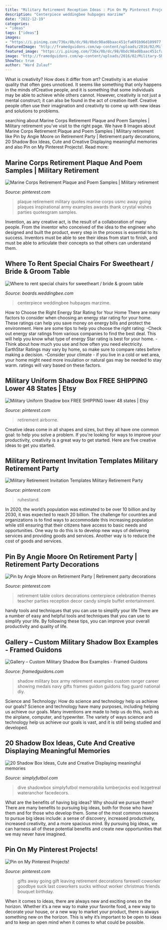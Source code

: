 ```yaml
---
title: "Military Retirement Reception Ideas : Pin On My Pinterest Projects!"
description: "Centerpiece weddingbee hubpages marzime"
date: "2022-12-19"
categories:
- "ideas"
tags: ["ideas"]
images:
- "https://i.pinimg.com/736x/0b/dc/98/0bdc98ad8baac451cfa691b96d109977.jpg"
featuredImage: "http://framedguidons.com/wp-content/uploads/2016/02/Military-Shadow-Box-Examples-Army-Retirement.jpg"
featured_image: "https://i.pinimg.com/736x/0b/dc/98/0bdc98ad8baac451cfa691b96d109977.jpg"
image: "http://framedguidons.com/wp-content/uploads/2016/02/Military-Shadow-Box-Examples-Army-Retirement.jpg"
ShowToc: true
author: "Ward Zulauf"
---
```



What is creativity? How does it differ from art?
Creativity is an elusive quality that often goes unnoticed. It seems like something that only happens in the minds ofCreative people, and it is something that some individuals may be able to achieve while others cannot. However, creativity is not just a mental construct; it can also be found in the act of creation itself. Creative people often use their imagination and creativity to come up with new ideas and solutions to problems.

	

		
searching about Marine Corps Retirement Plaque and Poem Samples | Military retirement you've visit to the right page. We have 8 Images about Marine Corps Retirement Plaque and Poem Samples | Military retirement like Pin by Angie Moore on Retirement Party | Retirement party decorations, 20 Shadow Box Ideas, Cute and Creative Displaying meaningful memories and also Pin on My Pinterest Projects!. Read more:
		
    
## Marine Corps Retirement Plaque And Poem Samples | Military Retirement

<img loading=lazy src="https://i.pinimg.com/originals/6b/d5/40/6bd540e302832bb74193a9fff683d469.jpg" onerror="this.onerror=null;this.src='https://tse2.mm.bing.net/th?id=OIP.j4z0_ImPZbKqcIkk_NXTZQHaKA&amp;pid=15.1';" alt="Marine Corps Retirement Plaque and Poem Samples | Military retirement">

_Source: pinterest.com_

>plaque retirement military quotes marine corps usmc away going plaques inspirational army examples awards thank crystal wishes parties quotesgram samples. 

	

Invention, as any creative act, is the result of a collaboration of many people. From the inventor who conceived of the idea to the engineer who designed and built the product, every step in the process is essential to its success. Inventors must be able to see their ideas from start to finish, and must be able to articulate their concepts so that others can understand them.

    
## Where To Rent Special Chairs For Sweetheart / Bride &amp; Groom Table

<img loading=lazy src="http://www-static.weddingbee.com/pics/375155/luxur-sweetheart-table-8.jpg" onerror="this.onerror=null;this.src='https://tse3.mm.bing.net/th?id=OIP.HYD-9Xp6YEiseIvCs3kZlwHaHi&amp;pid=15.1';" alt="Where to rent special chairs for sweetheart / bride &amp; groom table">

_Source: boards.weddingbee.com_

>centerpiece weddingbee hubpages marzime. 

	

How to Choose the Right Energy Star Rating for Your Home
There are many factors to consider when choosing an energy star rating for your home. These ratings can help you save money on energy bills and protect the environment. Here are some tips to help you choose the right rating:
-Check out energy star ratings from various companies to find the best deal. This will help you know what type of energy Star rating is best for your home.
-Think about how much you use and how often you need electricity. EarthStar Ratings may vary by home, so make sure to compare rates before making a decision.
-Consider your climate - if you live in a cold or wet area, your home might need more insulation or natural gas may be needed to stay warm. ratings will vary based on these factors.

    
## Military Uniform Shadow Box FREE SHIPPING Lower 48 States | Etsy

<img loading=lazy src="https://i.pinimg.com/736x/dc/dd/b3/dcddb3bca8343350b1b50b55f38db7e5.jpg" onerror="this.onerror=null;this.src='https://tse4.mm.bing.net/th?id=OIP.2F00DxJOr22Ov9ye0H-znQHaJ3&amp;pid=15.1';" alt="Military Uniform Shadow box FREE SHIPPING lower 48 states | Etsy">

_Source: pinterest.com_

>retirement airborne. 

	

Creative ideas come in all shapes and sizes, but they all have one common goal: to help you solve a problem. If you're looking for ways to improve your productivity, creativity is a great way to get started. Here are five creative ideas to get you started.

    
## Military Retirement Invitation Templates Military Retirement Party

<img loading=lazy src="https://i.pinimg.com/736x/0b/dc/98/0bdc98ad8baac451cfa691b96d109977.jpg" onerror="this.onerror=null;this.src='https://tse1.mm.bing.net/th?id=OIP.O9fv3MXrLEXvbbOs0Pij3AHaLH&amp;pid=15.1';" alt="Military Retirement Invitation Templates Military Retirement Party">

_Source: pinterest.com_

>ruhestand. 

	

In 2020, the world’s population was estimated to be over 10 billion and by 2030, it was expected to reach 20 billion. The challenge for countries and organizations is to find ways to accommodate this increasing population while still ensuring that their citizens have access to basic needs and opportunities. One way to do this is to develop new ways of delivering services and providing goods and services. Another way is to reduce the cost of goods and services.

    
## Pin By Angie Moore On Retirement Party | Retirement Party Decorations

<img loading=lazy src="https://i.pinimg.com/736x/45/24/3c/45243ce4667fff555d6ab073ef73020e--retirement-party-themes-retirement-celebration.jpg" onerror="this.onerror=null;this.src='https://tse2.mm.bing.net/th?id=OIP.nLEV5njj9z3qjWOqr8lifgHaJ3&amp;pid=15.1';" alt="Pin by Angie Moore on Retirement Party | Retirement party decorations">

_Source: pinterest.com_

>retirement table colors decorations centerpiece celebration themes teacher parties reception decor candy simple buffet entertainment. 

	

handy tools and techniques that you can use to simplify your life
There are a number of easy and helpful tools and techniques that you can use to simplify your life. By following these tips, you can improve your overall productivity and quality of life.

    
## Gallery – Custom Military Shadow Box Examples - Framed Guidons

<img loading=lazy src="http://framedguidons.com/wp-content/uploads/2016/02/Military-Shadow-Box-Examples-Army-Retirement.jpg" onerror="this.onerror=null;this.src='https://tse3.mm.bing.net/th?id=OIP.zM5AZ6mNmZfl9iLstahaQgHaHg&amp;pid=15.1';" alt="Gallery – Custom Military Shadow Box Examples - Framed Guidons">

_Source: framedguidons.com_

>shadow military box army retirement examples custom ranger career showing medals navy gifts frames guidon guidons flag guard national diy. 

	

Science and Technology: How do science and technology help us achieve our goals?
Science and technology have many purposes, including helping us achieve our goals. Many inventions are made to help us do this, such as the airplane, computer, and typewriter. The variety of ways science and technology help us achieve our goals is vast, and it is still being studied and developed.

    
## 20 Shadow Box Ideas, Cute And Creative Displaying Meaningful Memories

<img loading=lazy src="http://simplyfutbol.com/wp-content/uploads/2017/11/Military-shadow-box.jpg" onerror="this.onerror=null;this.src='https://tse3.mm.bing.net/th?id=OIP.dsYNL6tLfa_gjwo_JR4tlQHaKz&amp;pid=15.1';" alt="20 Shadow Box Ideas, Cute and Creative Displaying meaningful memories">

_Source: simplyfutbol.com_

>dive shadowbox simplyfutbol memorabilia lumberjocks eod lezgetreal wateranchor facedecors. 

	

What are the benefits of having big ideas? Why should we pursue them?
There are many benefits to pursuing big ideas, both for those who have them and for those who develop them. Some of the most common reasons to pursue big ideas include: a sense of discovery, increased productivity, increased creativity, and a more spacious mind. By pursuing big ideas, we can harness all of these potential benefits and create new opportunities that we may never have imagined.

    
## Pin On My Pinterest Projects!

<img loading=lazy src="https://i.pinimg.com/736x/af/e2/43/afe2439c2b1e8a8d72281c8dec6a19f1--going-away-gifts-employee-recognition.jpg" onerror="this.onerror=null;this.src='https://tse3.mm.bing.net/th?id=OIP.5koB4_VnKrPF6faSoYK8IQHaNK&amp;pid=15.1';" alt="Pin on My Pinterest Projects!">

_Source: pinterest.com_

>gifts away going gift leaving retirement decorations farewell coworker goodbye suck last coworkers sucks without worker christmas friends bouquet birthday. 

	

When it comes to ideas, there are always new and exciting ones on the horizon. Whether it’s a new way to make your favorite food, a new way to decorate your house, or a new way to market your product, there is always something new on the horizon. This is why it’s important to be open to ideas and to keep an open mind when it comes to what could be possible.

